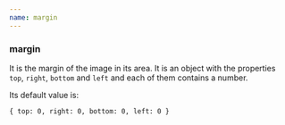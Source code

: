 ```yaml
---
name: margin
---
```


### margin

It is the margin of the image in its area. It is an object with the properties `top`, `right`, `bottom` and `left` and each of them contains a number.

Its default value is:

`{ top: 0, right: 0, bottom: 0, left: 0 }`
